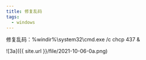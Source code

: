 ```yaml
---
title: 修复乱码
tags:
  - windows
---
```

修复乱码：%windir%\system32\cmd.exe /c chcp 437 &amp;<!--more-->

![3a]({{ site.url }}/file/2021-10-06-0a.png)

